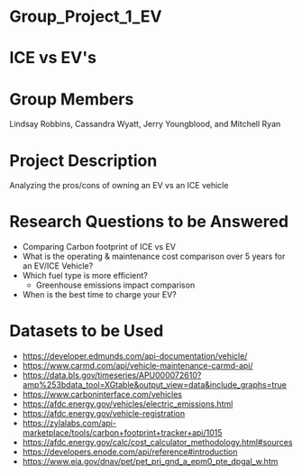# Group_Project_1_EV

# ICE vs EV's
# Group Members
Lindsay Robbins, Cassandra Wyatt, Jerry Youngblood, and Mitchell Ryan
# Project Description 
Analyzing the pros/cons of owning an EV vs an ICE vehicle 
# Research Questions to be Answered 
- Comparing Carbon footprint of ICE vs EV
- What is the operating & maintenance cost comparison over 5 years for an EV/ICE Vehicle?
- Which fuel type is more efficient?
  - Greenhouse emissions impact comparison
- When is the best time to charge your EV?
# Datasets to be Used
- https://developer.edmunds.com/api-documentation/vehicle/ 
- https://www.carmd.com/api/vehicle-maintenance-carmd-api/
- https://data.bls.gov/timeseries/APU000072610?amp%253bdata_tool=XGtable&output_view=data&include_graphs=true
- https://www.carboninterface.com/vehicles
- https://afdc.energy.gov/vehicles/electric_emissions.html
- https://afdc.energy.gov/vehicle-registration
- https://zylalabs.com/api-marketplace/tools/carbon+footprint+tracker+api/1015
- https://afdc.energy.gov/calc/cost_calculator_methodology.html#sources
- https://developers.enode.com/api/reference#introduction
- https://www.eia.gov/dnav/pet/pet_pri_gnd_a_epm0_pte_dpgal_w.htm
